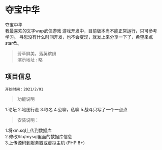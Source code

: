 # 夺宝中华

夺宝中华  
我最喜欢的文字wap武侠游戏
游戏开发中，目前版本尚不能正常运行，只可参考学习。
寻思没有什么时间开发，也不会变现，就发上来分享一下了，希望来点star😍。

>芳草鲜美，落英缤纷  
演示地址 : 略

## 项目信息  
`开始时间：2021/2/01`

>功能说明

1.论坛
2.地图行走
3.取名
4.公聊，私聊
5.战斗只写了一个一点点 

>安装说明：  

1.将xm.sql上传到数据库  
2.修改/lib/mysql里面的数据库信息  
3.上传源码到服务器或虚拟主机 (PHP 8+)


